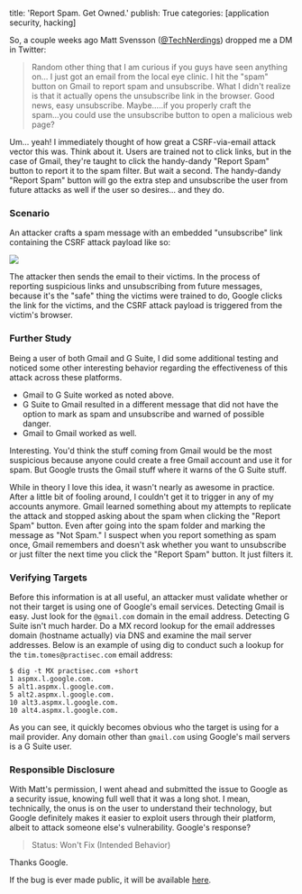 title: 'Report Spam. Get Owned.'
publish: True
categories: [application security, hacking]

So, a couple weeks ago Matt Svensson ([@TechNerdings](https://twitter.com/TechNerdings)) dropped me a DM in Twitter:

> Random other thing that I am curious if you guys have seen anything on... I just got an email from the local eye clinic.  I hit the "spam" button on Gmail to report spam and unsubscribe. What I didn't realize is that it actually opens the unsubscribe link in the browser. Good news, easy unsubscribe. Maybe.....if you properly craft the spam...you could use the unsubscribe button to open a malicious web page?

Um... yeah! I immediately thought of how great a CSRF-via-email attack vector this was. Think about it. Users are trained not to click links, but in the case of Gmail, they're taught to click the handy-dandy "Report Spam" button to report it to the spam filter. But wait a second. The handy-dandy "Report Spam" button will go the extra step and unsubscribe the user from future attacks as well if the user so desires... and they do.

<!-- READMORE -->

### Scenario

An attacker crafts a spam message with an embedded "unsubscribe" link containing the CSRF attack payload like so:

[![](/static/images/posts/2018-03-15-report-spam-get-owned/spam-unsubscribe.png)](/static/images/posts/2018-03-15-report-spam-get-owned/spam-unsubscribe.png)

The attacker then sends the email to their victims. In the process of reporting suspicious links and unsubscribing from future messages, because it's the "safe" thing the victims were trained to do, Google clicks the link for the victims, and the CSRF attack payload is triggered from the victim's browser.

### Further Study

Being a user of both Gmail and G Suite, I did some additional testing and noticed some other interesting behavior regarding the effectiveness of this attack across these platforms.

* Gmail to G Suite worked as noted above.
* G Suite to Gmail resulted in a different message that did not have the option to mark as spam and unsubscribe and warned of possible danger.
* Gmail to Gmail worked as well.

Interesting. You'd think the stuff coming from Gmail would be the most suspicious because anyone could create a free Gmail account and use it for spam. But Google trusts the Gmail stuff where it warns of the G Suite stuff.

While in theory I love this idea, it wasn't nearly as awesome in practice. After a little bit of fooling around, I couldn't get it to trigger in any of my accounts anymore. Gmail learned something about my attempts to replicate the attack and stopped asking about the spam when clicking the "Report Spam" button. Even after going into the spam folder and marking the message as "Not Spam." I suspect when you report something as spam once, Gmail remembers and doesn't ask whether you want to unsubscribe or just filter the next time you click the "Report Spam" button. It just filters it.

### Verifying Targets

Before this information is at all useful, an attacker must validate whether or not their target is using one of Google's email services. Detecting Gmail is easy. Just look for the `@gmail.com` domain in the email address. Detecting G Suite isn't much harder. Do a MX record lookup for the email addresses domain (hostname actually) via DNS and examine the mail server addresses. Below is an example of using dig to conduct such a lookup for the `tim.tomes@practisec.com` email address:

``` text
$ dig -t MX practisec.com +short
1 aspmx.l.google.com.
5 alt1.aspmx.l.google.com.
5 alt2.aspmx.l.google.com.
10 alt3.aspmx.l.google.com.
10 alt4.aspmx.l.google.com.
```

As you can see, it quickly becomes obvious who the target is using for a mail provider. Any domain other than `gmail.com` using Google's mail servers is a G Suite user.

### Responsible Disclosure

With Matt's permission, I went ahead and submitted the issue to Google as a security issue, knowing full well that it was a long shot. I mean, technically, the onus is on the user to understand their technology, but Google definitely makes it easier to exploit users through their platform, albeit to attack someone else's vulnerability. Google's response?

> Status: Won't Fix (Intended Behavior)

Thanks Google.

If the bug is ever made public, it will be available [here](https://issuetracker.google.com/issues/74233153).
